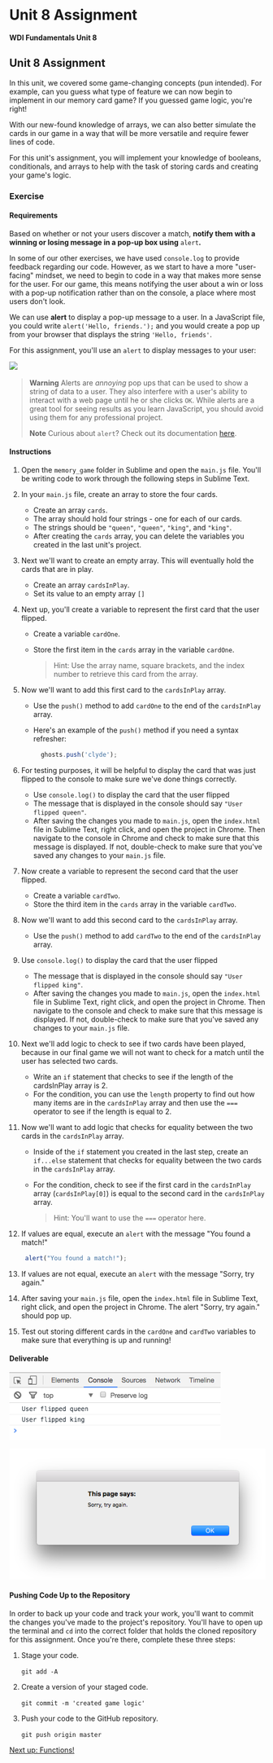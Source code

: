 # Unit 8 Assignment

**WDI Fundamentals Unit 8**

## Unit 8 Assignment

In this unit, we covered some game-changing concepts \(pun intended\). For example, can you guess what type of feature we can now begin to implement in our memory card game? If you guessed game logic, you're right!

With our new-found knowledge of arrays, we can also better simulate the cards in our game in a way that will be more versatile and require fewer lines of code.

For this unit's assignment, you will implement your knowledge of booleans, conditionals, and arrays to help with the task of storing cards and creating your game's logic.

### Exercise

#### Requirements

Based on whether or not your users discover a match, **notify them with a winning or losing message in a pop-up box using** `alert`**.**

In some of our other exercises, we have used `console.log` to provide feedback regarding our code. However, as we start to have a more "user-facing" mindset, we need to begin to code in a way that makes more sense for the user. For our game, this means notifying the user about a win or loss with a pop-up notification rather than on the console, a place where most users don't look.

We can use **alert** to display a pop-up message to a user. In a JavaScript file, you could write `alert('Hello, friends.');` and you would create a pop up from your browser that displays the string `'Hello, friends'`.

For this assignment, you'll use an `alert` to display messages to your user:

![](https://s3.amazonaws.com/f.cl.ly/items/1S1E0E3Q3m1K1G2L3C1A/Image%202016-03-06%20at%208.24.46%20AM.png?v=6094ee76)

> **Warning** Alerts are _annoying_ pop ups that can be used to show a string of data to a user. They also interfere with a user's ability to interact with a web page until he or she clicks `OK`. While alerts are a great tool for seeing results as you learn JavaScript, you should avoid using them for any professional project.
>
> **Note** Curious about `alert`? Check out its documentation [here](https://developer.mozilla.org/en-US/docs/Web/API/Window/alert).

#### Instructions

1. Open the `memory_game` folder in Sublime and open the `main.js` file. You'll be writing code to work through the following steps in Sublime Text.
2. In your `main.js` file, create an array to store the four cards.
   * Create an array `cards`.
   * The array should hold four strings - one for each of our cards.
   * The strings should be `"queen"`, `"queen"`, `"king"`, and `"king"`.
   * After creating the `cards` array, you can delete the variables you created in the last unit's project. 
3. Next we'll want to create an empty array. This will eventually hold the cards that are in play.
   * Create an array `cardsInPlay`.
   * Set its value to an empty array `[]`
4. Next up, you'll create a variable to represent the first card that the user flipped.
   * Create a variable `cardOne`.
   * Store the first item in the `cards` array in the variable `cardOne`.

     > Hint: Use the array name, square brackets, and the index number to retrieve this card from the array.
5. Now we'll want to add this first card to the `cardsInPlay` array.
   * Use the `push()` method to add `cardOne` to the end of the `cardsInPlay` array.
   * Here's an example of the `push()` method if you need a syntax refresher:

     ```javascript
       ghosts.push('clyde');
     ```
6. For testing purposes, it will be helpful to display the card that was just flipped to the console to make sure we've done things correctly.
   * Use `console.log()` to display the card that the user flipped
   * The message that is displayed in the console should say `"User flipped queen"`.
   * After saving the changes you made to `main.js`, open the `index.html` file in Sublime Text, right click, and open the project in Chrome. Then navigate to the console in Chrome and check to make sure that this message is displayed. If not, double-check to make sure that you've saved any changes to your `main.js` file.
7. Now create a variable to represent the second card that the user flipped.
   * Create a variable `cardTwo`.
   * Store the third item in the `cards` array in the variable `cardTwo`.
8. Now we'll want to add this second card to the `cardsInPlay` array.
   * Use the `push()` method to add `cardTwo` to the end of the `cardsInPlay` array.
9. Use `console.log()` to display the card that the user flipped
   * The message that is displayed in the console should say `"User flipped king"`.
   * After saving the changes you made to `main.js`, open the `index.html` file in Sublime Text, right click, and open the project in Chrome. Then navigate to the console and check to make sure that this message is displayed. If not, double-check to make sure that you've saved any changes to your `main.js` file.
10. Next we'll add logic to check to see if two cards have been played, because in our final game we will not want to check for a match until the user has selected two cards.
    * Write an `if` statement that checks to see if the length of the cardsInPlay array is 2.
    * For the condition, you can use the `length` property to find out how many items are in the `cardsInPlay` array and then use the `===` operator to see if the length is equal to 2.
11. Now we'll want to add logic that checks for equality between the two cards in the `cardsInPlay` array.
    * Inside of the `if` statement you created in the last step, create an `if...else` statement that checks for equality between the two cards in the `cardsInPlay` array.
    * For the condition, check to see if the first card in the `cardsInPlay` array \(`cardsInPlay[0]`\) is equal to the second card in the `cardsInPlay` array.

      > Hint: You'll want to use the `===` operator here.
12. If values are equal, execute an `alert` with the message "You found a match!"

    ```javascript
     alert("You found a match!");
    ```

13. If values are not equal, execute an `alert` with the message "Sorry, try again."
14. After saving your `main.js` file, open the `index.html` file in Sublime Text, right click, and open the project in Chrome. The alert "Sorry, try again." should pop up.
15. Test out storing different cards in the `cardOne` and `cardTwo` variables to make sure that everything is up and running!

#### Deliverable

![](../.gitbook/assets/deliverable%20%286%29.png)

![](../.gitbook/assets/deliverable-2%20%282%29.png)

#### Pushing Code Up to the Repository

In order to back up your code and track your work, you'll want to commit the changes you've made to the project's repository. You'll have to open up the terminal and `cd` into the correct folder that holds the cloned repository for this assignment. Once you're there, complete these three steps:

1. Stage your code.

   `git add -A`

2. Create a version of your staged code.

   `git commit -m 'created game logic'`

3. Push your code to the GitHub repository.

   `git push origin master`

[Next up: Functions!](../functions-intro/)

